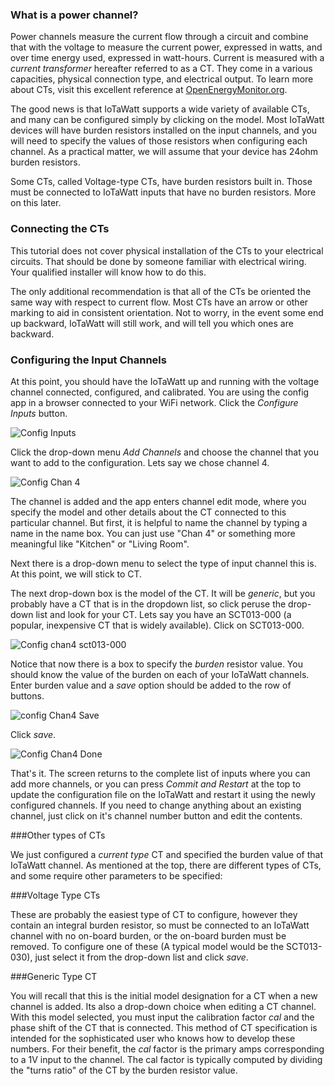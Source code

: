 ### What is a power channel?

Power channels measure the current flow through a circuit and combine that with the voltage to measure the current power, expressed in watts, and over time energy used, expressed in watt-hours.  Current is measured with a _current transformer_ hereafter referred to as a CT.  They come in a various capacities, physical connection type, and electrical output.  To learn more about CTs, visit this excellent reference at [OpenEnergyMonitor.org](https://learn.openenergymonitor.org/electricity-monitoring/ct-sensors/introduction).

The good news is that IoTaWatt supports a wide variety of available CTs, and many can be configured simply by clicking on the model.  Most IoTaWatt devices will have burden resistors installed on the input channels, and you will need to specify the values of those resistors when configuring each channel.  As a practical matter, we will assume that your device has 24ohm burden resistors.

Some CTs, called Voltage-type CTs, have burden resistors built in.  Those must be connected to IoTaWatt inputs that have no burden resistors.  More on this later.

### Connecting the CTs

This tutorial does not cover physical installation of the CTs to your electrical circuits.  That should be done by someone familiar with electrical wiring.  Your qualified installer will know how to do this.

The only additional recommendation is that all of the CTs be oriented the same way with respect to current flow.  Most CTs have an arrow or other marking to aid in consistent orientation. Not to worry, in the event some end up backward, IoTaWatt will still work, and will tell you which ones are backward.

### Configuring the Input Channels

At this point, you should have the IoTaWatt up and running with the voltage channel connected, configured, and calibrated. You are using the config app in a browser connected to your WiFi network.  Click the _Configure Inputs_ button.

![Config Inputs](http://iotawatt.com/Images/config_inputs.gif)

Click the drop-down menu _Add Channels_ and choose the channel that you want to add to the configuration. Lets say we chose channel 4.

![Config Chan 4](http://iotawatt.com/Images/config_chan4.gif)

The channel is added and the app enters channel edit mode, where you specify the model and other details about the CT connected to this particular channel.  But first, it is helpful to name the channel by typing a name in the name box. You can just use "Chan 4" or something more meaningful like "Kitchen" or "Living Room".

Next there is a drop-down menu to select the type of input channel this is.  At this point, we will stick to CT.

The next drop-down box is the model of the CT.  It will be _generic_, but you probably have a CT that is in the dropdown list, so click peruse the drop-down list and look for your CT.  Lets say you have an SCT013-000 (a popular, inexpensive CT that is widely available).  Click on SCT013-000.

![Config chan4 sct013-000](http://iotawatt.com/Images/config_chan4_sct013-000.gif)

Notice that now there is a box to specify the _burden_ resistor value.  You should know the value of the burden on each of your IoTaWatt channels.  Enter burden value and a _save_ option should be added to the row of buttons.

![config Chan4 Save](http://iotawatt.com/Images/config_chan4_burden.gif)

Click _save_.

![Config Chan4 Done](http://iotawatt.com/Images/config_chan4_done.gif)

That's it.  The screen returns to the complete list of inputs where you can add more channels, or you can press _Commit and Restart_ at the top to update the configuration file on the IoTaWatt and restart it using the newly configured channels. If you need to change anything about an existing channel, just click on it's channel number button and edit the contents.

###Other types of CTs

We just configured a _current type_ CT and specified the burden value of that IoTaWatt channel.  As mentioned at the top, there are different types of CTs, and some require other parameters to be specified:

###Voltage Type CTs

These are probably the easiest type of CT to configure, however they contain an integral burden resistor, so must be connected to an IoTaWatt channel with no on-board burden, or the on-board burden must be removed.  To configure one of these (A typical model would be the SCT013-030), just select it from the drop-down list and click _save_.

###Generic Type CT

You will recall that this is the initial model designation for a CT when a new channel is added.  Its also a drop-down choice when editing a CT channel.  With this model selected, you must input the calibration factor _cal_ and the phase shift of the CT that is connected.  This method of CT specification is intended for the sophisticated user who knows how to develop these numbers.  For their benefit, the _cal_ factor is the primary amps corresponding to a 1V input to the channel.  The cal factor is typically computed by dividing the "turns ratio" of the CT by the burden resistor value.

